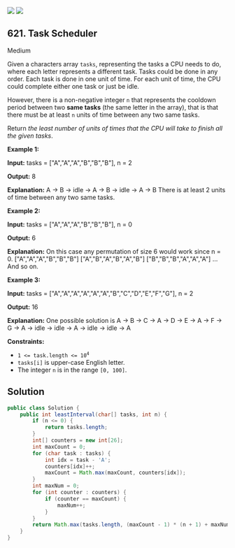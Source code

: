 [![](https://img.shields.io/github/stars/javadev/LeetCode-in-Java?label=Stars&style=flat-square)](https://github.com/javadev/LeetCode-in-Java)
[![](https://img.shields.io/github/forks/javadev/LeetCode-in-Java?label=Fork%20me%20on%20GitHub%20&style=flat-square)](https://github.com/javadev/LeetCode-in-Java/fork)

## 621\. Task Scheduler

Medium

Given a characters array `tasks`, representing the tasks a CPU needs to do, where each letter represents a different task. Tasks could be done in any order. Each task is done in one unit of time. For each unit of time, the CPU could complete either one task or just be idle.

However, there is a non-negative integer `n` that represents the cooldown period between two **same tasks** (the same letter in the array), that is that there must be at least `n` units of time between any two same tasks.

Return _the least number of units of times that the CPU will take to finish all the given tasks_.

**Example 1:**

**Input:** tasks = ["A","A","A","B","B","B"], n = 2

**Output:** 8

**Explanation:** A -> B -> idle -> A -> B -> idle -> A -> B There is at least 2 units of time between any two same tasks.

**Example 2:**

**Input:** tasks = ["A","A","A","B","B","B"], n = 0

**Output:** 6

**Explanation:** On this case any permutation of size 6 would work since n = 0. ["A","A","A","B","B","B"] ["A","B","A","B","A","B"] ["B","B","B","A","A","A"] ... And so on.

**Example 3:**

**Input:** tasks = ["A","A","A","A","A","A","B","C","D","E","F","G"], n = 2

**Output:** 16

**Explanation:** One possible solution is A -> B -> C -> A -> D -> E -> A -> F -> G -> A -> idle -> idle -> A -> idle -> idle -> A

**Constraints:**

*   <code>1 <= task.length <= 10<sup>4</sup></code>
*   `tasks[i]` is upper-case English letter.
*   The integer `n` is in the range `[0, 100]`.

## Solution

```java
public class Solution {
    public int leastInterval(char[] tasks, int n) {
        if (n <= 0) {
            return tasks.length;
        }
        int[] counters = new int[26];
        int maxCount = 0;
        for (char task : tasks) {
            int idx = task - 'A';
            counters[idx]++;
            maxCount = Math.max(maxCount, counters[idx]);
        }
        int maxNum = 0;
        for (int counter : counters) {
            if (counter == maxCount) {
                maxNum++;
            }
        }
        return Math.max(tasks.length, (maxCount - 1) * (n + 1) + maxNum);
    }
}
```